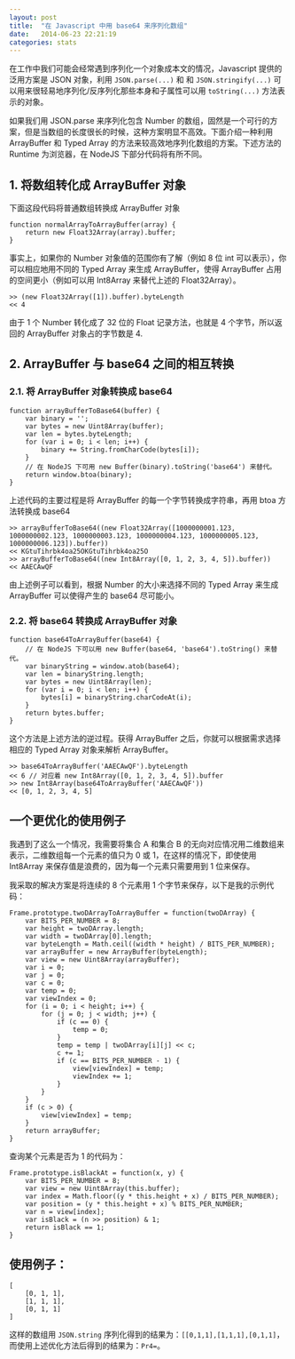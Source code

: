 ```yaml
---
layout: post
title:  "在 Javascript 中用 base64 来序列化数组"
date:   2014-06-23 22:21:19
categories: stats
---
```


在工作中我们可能会经常遇到序列化一个对象成本文的情况，Javascript 提供的泛用方案是 JSON 对象，利用 `JSON.parse(...)` 和 和 `JSON.stringify(...)` 可以用来很轻易地序列化/反序列化那些本身和子属性可以用 `toString(...)` 方法表示的对象。

如果我们用 JSON.parse 来序列化包含 Number 的数组，固然是一个可行的方案，但是当数组的长度很长的时候，这种方案明显不高效。下面介绍一种利用 ArrayBuffer 和 Typed Array 的方法来较高效地序列化数组的方案。下述方法的 Runtime 为浏览器，在 NodeJS 下部分代码将有所不同。


## 1. 将数组转化成 ArrayBuffer 对象

下面这段代码将普通数组转换成 ArrayBuffer 对象

    function normalArrayToArrayBuffer(array) {
        return new Float32Array(array).buffer;
    }

事实上，如果你的 Number 对象值的范围你有了解（例如 8 位 int 可以表示），你可以相应地用不同的 Typed Array 来生成 ArrayBuffer，使得 ArrayBuffer 占用的空间更小（例如可以用 Int8Array 来替代上述的 Float32Array）。

    >> (new Float32Array([1]).buffer).byteLength
    << 4

由于 1 个 Number 转化成了 32 位的 Float 记录方法，也就是 4 个字节，所以返回的 ArrayBuffer 对象占的字节数是 4.


## 2. ArrayBuffer 与 base64 之间的相互转换

### 2.1. 将 ArrayBuffer 对象转换成 base64

    function arrayBufferToBase64(buffer) {
        var binary = '';
        var bytes = new Uint8Array(buffer);
        var len = bytes.byteLength;
        for (var i = 0; i < len; i++) {
            binary += String.fromCharCode(bytes[i]);
        }
        // 在 NodeJS 下可用 new Buffer(binary).toString('base64') 来替代。
        return window.btoa(binary);
    }

上述代码的主要过程是将 ArrayBuffer 的每一个字节转换成字符串，再用 btoa 方法转换成 base64

    >> arrayBufferToBase64((new Float32Array([1000000001.123, 1000000002.123, 1000000003.123, 1000000004.123, 1000000005.123, 1000000006.123]).buffer))
    << KGtuTihrbk4oa25OKGtuTihrbk4oa25O
    >> arrayBufferToBase64((new Int8Array([0, 1, 2, 3, 4, 5]).buffer))
    << AAECAwQF

由上述例子可以看到，根据 Number 的大小来选择不同的 Typed Array 来生成 ArrayBuffer 可以使得产生的 base64 尽可能小。

### 2.2. 将 base64 转换成 ArrayBuffer 对象

    function base64ToArrayBuffer(base64) {
        // 在 NodeJS 下可以用 new Buffer(base64, 'base64').toString() 来替代。
        var binaryString = window.atob(base64);
        var len = binaryString.length;
        var bytes = new Uint8Array(len);
        for (var i = 0; i < len; i++) {
            bytes[i] = binaryString.charCodeAt(i);
        }
        return bytes.buffer;
    }

这个方法是上述方法的逆过程。获得 ArrayBuffer 之后，你就可以根据需求选择相应的 Typed Array 对象来解析 ArrayBuffer。

    >> base64ToArrayBuffer('AAECAwQF').byteLength
    << 6 // 对应着 new Int8Array([0, 1, 2, 3, 4, 5]).buffer
    >> new Int8Array(base64ToArrayBuffer('AAECAwQF'))
    << [0, 1, 2, 3, 4, 5]


## 一个更优化的使用例子

我遇到了这么一个情况，我需要将集合 A 和集合 B 的无向对应情况用二维数组来表示，二维数组每一个元素的值只为 0 或 1，在这样的情况下，即使使用 Int8Array 来保存值是浪费的，因为每一个元素只需要用到 1 位来保存。

我采取的解决方案是将连续的 8 个元素用 1 个字节来保存，以下是我的示例代码：

    Frame.prototype.twoDArrayToArrayBuffer = function(twoDArray) {
        var BITS_PER_NUMBER = 8;
        var height = twoDArray.length;
        var width = twoDArray[0].length;
        var byteLength = Math.ceil((width * height) / BITS_PER_NUMBER);
        var arrayBuffer = new ArrayBuffer(byteLength);
        var view = new Uint8Array(arrayBuffer);
        var i = 0;
        var j = 0;
        var c = 0;
        var temp = 0;
        var viewIndex = 0;
        for (i = 0; i < height; i++) {
            for (j = 0; j < width; j++) {
                if (c == 0) {
                    temp = 0;
                }
                temp = temp | twoDArray[i][j] << c;
                c += 1;
                if (c == BITS_PER_NUMBER - 1) {
                    view[viewIndex] = temp;
                    viewIndex += 1;
                }
            }
        }
        if (c > 0) {
            view[viewIndex] = temp;
        }
        return arrayBuffer;
    }

查询某个元素是否为 1 的代码为：

    Frame.prototype.isBlackAt = function(x, y) {
        var BITS_PER_NUMBER = 8;
        var view = new Uint8Array(this.buffer);
        var index = Math.floor((y * this.height + x) / BITS_PER_NUMBER);
        var position = (y * this.height + x) % BITS_PER_NUMBER;
        var n = view[index];
        var isBlack = (n >> position) & 1;
        return isBlack == 1;
    }


## 使用例子：

    [
        [0, 1, 1],
        [1, 1, 1],
        [0, 1, 1]
    ]

这样的数组用 `JSON.string` 序列化得到的结果为：`[[0,1,1],[1,1,1],[0,1,1]`，而使用上述优化方法后得到的结果为：`Pr4=`。

